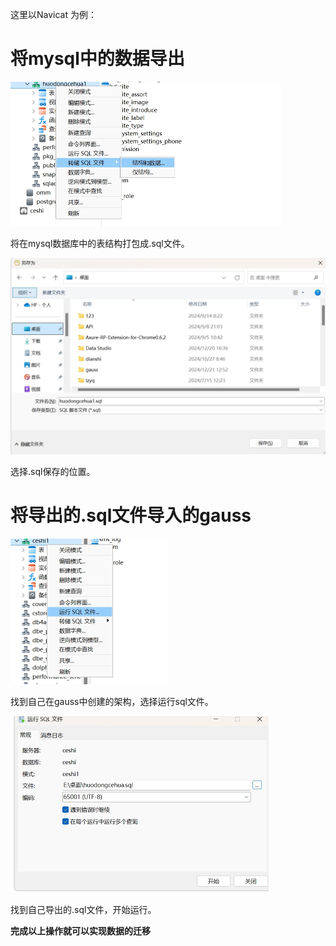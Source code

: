 这里以Navicat 为例：

# 将mysql中的数据导出

<img src="操作步骤.jpg" style="zoom:50%;" />

将在mysql数据库中的表结构打包成.sql文件。

<img src="操作步骤2.jpg" style="zoom:50%;" />

选择.sql保存的位置。

# 将导出的.sql文件导入的gauss

<img src="操作步骤3.jpg" style="zoom:50%;" />

找到自己在gauss中创建的架构，选择运行sql文件。

<img src="操作步骤4.jpg" style="zoom:50%;" />

找到自己导出的.sql文件，开始运行。



**完成以上操作就可以实现数据的迁移**

